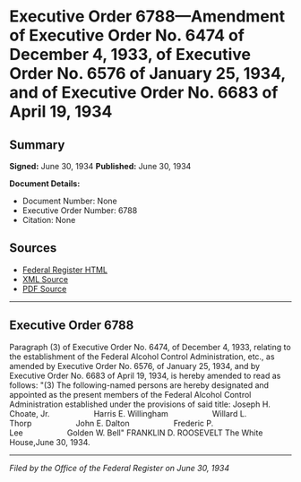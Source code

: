 # Executive Order 6788—Amendment of Executive Order No. 6474 of December 4, 1933, of Executive Order No. 6576 of January 25, 1934, and of Executive Order No. 6683 of April 19, 1934

## Summary

**Signed:** June 30, 1934
**Published:** June 30, 1934

**Document Details:**
- Document Number: None
- Executive Order Number: 6788
- Citation: None

## Sources
- [Federal Register HTML](https://www.presidency.ucsb.edu/documents/executive-order-6788-amendment-executive-order-no-6474-december-4-1933-executive-order-no)
- [XML Source](None)
- [PDF Source](None)

---

## Executive Order 6788

Paragraph (3) of Executive Order No. 6474, of December 4, 1933, relating to the establishment of the Federal Alcohol Control Administration, etc., as amended by Executive Order No. 6576, of January 25, 1934, and by Executive Order No. 6683 of April 19, 1934, is hereby amended to read as follows:
"(3) The following-named persons are hereby designated and appointed as the present members of the Federal Alcohol Control Administration established under the provisions of said title:
Joseph H. Choate, Jr.                    Harris E. Willingham                    Willard L. Thorp                    John E. Dalton                    Frederic P. Lee                    Golden W. Bell"
FRANKLIN D. ROOSEVELT
The White House,June 30, 1934.

---

*Filed by the Office of the Federal Register on June 30, 1934*

